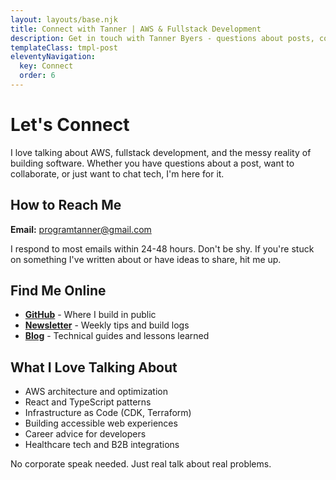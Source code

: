 ```yaml
---
layout: layouts/base.njk
title: Connect with Tanner | AWS & Fullstack Development
description: Get in touch with Tanner Byers - questions about posts, collaboration ideas, or just to chat tech.
templateClass: tmpl-post
eleventyNavigation:
  key: Connect
  order: 6
---
```


# Let's Connect

I love talking about AWS, fullstack development, and the messy reality of building software. Whether you have questions about a post, want to collaborate, or just want to chat tech, I'm here for it.

## How to Reach Me

**Email:** [programtanner@gmail.com](mailto:programtanner@gmail.com)

I respond to most emails within 24-48 hours. Don't be shy. If you're stuck on something I've written about or have ideas to share, hit me up.

## Find Me Online

- **[GitHub](https://github.com/tannerbyers)** - Where I build in public
- **[Newsletter](/newsletter/)** - Weekly tips and build logs
- **[Blog](/posts/)** - Technical guides and lessons learned

## What I Love Talking About

- AWS architecture and optimization
- React and TypeScript patterns
- Infrastructure as Code (CDK, Terraform)
- Building accessible web experiences
- Career advice for developers
- Healthcare tech and B2B integrations

No corporate speak needed. Just real talk about real problems.
